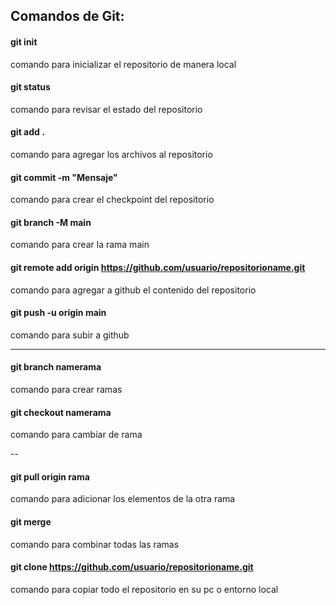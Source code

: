 ## Comandos de Git:  
  
#### git init  
comando para inicializar el repositorio de manera local  
#### git status  
comando para revisar el estado del repositorio  
#### git add .  
comando para agregar los archivos al repositorio  
#### git commit -m "Mensaje"  
comando para crear el checkpoint del repositorio  
#### git branch -M main  
comando para crear la rama main
#### git remote add origin https://github.com/usuario/repositorioname.git  
comando para agregar a github el contenido del repositorio  
#### git push -u origin main  
comando para subir a github  
  
------------------------------
#### git branch namerama  
comando para crear ramas  
#### git checkout namerama  
comando para cambiar de rama

--
#### git pull origin rama  
comando para adicionar los elementos de la otra rama  
#### git merge  
comando para combinar todas las ramas
#### git clone https://github.com/usuario/repositorioname.git  
comando para copiar todo el repositorio en su pc o entorno local